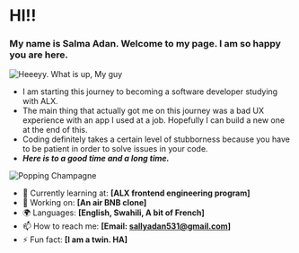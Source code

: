 # HI!!
### My name is Salma Adan. Welcome to my page. I am so happy you are here.

![ Heeeyy. What is up, My guy](https://media1.tenor.com/m/7JYwnjEtt4gAAAAd/the-grinch-grinch.gif)


- I am starting this journey to becoming a software developer studying with ALX. 
- The main thing that actually got me on this journey was a bad UX experience with an app I used at a job. Hopefully I can build a new one at the end of this.
- Coding definitely takes a certain level of stubborness because you have to be patient in order to solve issues in your code.
- ***Here is to a good time and a long time.***


![ Popping Champagne](https://media.tenor.com/c86D6_XlACMAAAAM/weekend-party.gif)

- 🌱 Currently learning at: **[ALX frontend engineering program]**
- 🔭 Working on: **[An air BNB clone]**
- 🌍 Languages: **[English, Swahili, A bit of French]**
- 📫 How to reach me: **[Email: sallyadan531@gmail.com]**
- ⚡ Fun fact: **[I am a twin. HA]**
